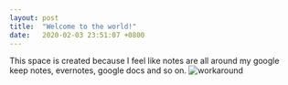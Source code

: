 ```yaml
---
layout: post
title:  "Welcome to the world!"
date:   2020-02-03 23:51:07 +0800
---
```

This space is created because I feel like notes are all around my google keep notes, evernotes, google docs and so on.
![workaround]({{site.baseurl}}/resources/IMG_0231.JPEG)